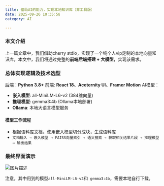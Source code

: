 ```yaml
---
title: 借助AI的能力，实现本地知识库（非工具版）
date: 2025-09-26 10:35:58
category: AI

---
```


### 本文介绍
上一篇文章中，我们借助cherry stdio，实现了一个纯个人vip定制的本地向量知识库，本文中，我们将通过完整的**前端后端搭建 + 大模型**，实现该需求。

### 总体实现逻辑及技术选型

后端：**Python 3.8+**
前端: **React 18、Aceternity UI、Framer Motion**
AI模型： 
- **嵌入模型**: all-MiniLM-L6-v2 (384维向量)
- **推理模型**: gemma3:4b (Ollama本地部署)
- **Ollama**: 本地大语言模型服务

#### 模型工作流程
- 根据语料库文档，使用嵌入模型切分成块，生成语料库
- `文档输入 → 嵌入模型 → FAISS向量索引 → 语义搜索 → 获取相关结果片段 → 推理模型 → 输出结果`
 
### 最终界面演示

<img src="/img/ai2_1.gif" alt="图片描述">

注意，其中用到的模型`all-MiniLM-L6-v2`和` gemma3:4b`，需要本地自行下载。
